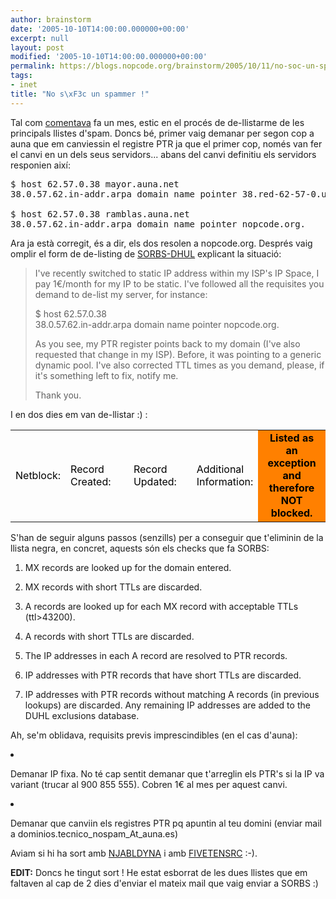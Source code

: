 ```yaml
---
author: brainstorm
date: '2005-10-10T14:00:00.000000+00:00'
excerpt: null
layout: post
modified: '2005-10-10T14:00:00.000000+00:00'
permalink: https://blogs.nopcode.org/brainstorm/2005/10/11/no-soc-un-spammer/
tags:
- inet
title: "No s\xF3c un spammer !"
---
```


Tal com [comentava][1] fa un mes, estic en el procés de de-llistarme de les principals llistes d'spam. Doncs bé, primer vaig demanar per segon cop a auna que em canviessin el registre PTR ja que el primer cop, només van fer el canvi en un dels seus servidors... abans del canvi definitiu els servidors responien així:

<pre>$ host 62.57.0.38 mayor.auna.net
38.0.57.62.in-addr.arpa domain name pointer 38.red-62-57-0.user.auna.net.

$ host 62.57.0.38 ramblas.auna.net
38.0.57.62.in-addr.arpa domain name pointer nopcode.org.
</pre>

Ara ja està corregit, és a dir, els dos resolen a nopcode.org. Després vaig omplir el form de de-listing de [SORBS-DHUL][2] explicant la situació:

> I've recently switched to static IP address within my ISP's IP Space, I pay 1€/month for my IP to be static. I've followed all the requisites you demand to de-list my server, for instance:
> 
> $ host 62.57.0.38  
> 38.0.57.62.in-addr.arpa domain name pointer nopcode.org.
> 
> As you see, my PTR register points back to my domain (I've also requested that change in my ISP). Before, it was pointing to a generic dynamic pool. I've also corrected TTL times as you demand, please, if it's something left to fix, notify me.
> 
> Thank you. 

<!--more-->

I en dos dies em van de-llistar :) :<table style="color:black" width=100% border=0> 

<td width="10%">
  Netblock:
</td>

<td width="20%">
  Record Created:
</td>

<td width="20%">
  Record Updated:
</td>

<td width="20%">
  Additional Information:
</td>

<td style="background-color:#FF8000;text-align:center" colspan="2">
  <b>Listed as an exception and therefore NOT blocked.</b>
</td></table> 

S'han de seguir alguns passos (senzills) per a conseguir que t'eliminin de la llista negra, en concret, aquests són els checks que fa SORBS:

1.  MX records are looked up for the domain entered.
2.  MX records with short TTLs are discarded.
3.  A records are looked up for each MX record with acceptable TTLs (ttl>43200).
4.  A records with short TTLs are discarded.
5.  The IP addresses in each A record are resolved to PTR records.
6.  IP addresses with PTR records that have short TTLs are discarded.
7.  IP addresses with PTR records without matching A records (in previous lookups) are discarded.
Any remaining IP addresses are added to the DUHL exclusions database. </ol> 
Ah, se'm oblidava, requisits previs imprescindibles (en el cas d'auna):

1.  Demanar IP fixa. No té cap sentit demanar que t'arreglin els PTR's si la IP va variant (trucar al 900 855 555). Cobren 1€ al mes per aquest canvi.
2.  Demanar que canviin els registres PTR pq apuntin al teu domini (enviar mail a dominios.tecnico\_nospam\_At_auna.es)

Aviam si hi ha sort amb [NJABLDYNA][3] i amb [FIVETENSRC][4] :-).

**EDIT:** Doncs he tingut sort ! He estat esborrat de les dues llistes que em faltaven al cap de 2 dies d'enviar el mateix mail que vaig enviar a SORBS :)

 [1]: http://blogs.nopcode.org/brainstorm/2005/09/10/registre-ptr-dauna/
 [2]: http://www.nl.sorbs.net/
 [3]: http://dnsbl.njabl.org/dynablock.html
 [4]: http://www.five-ten-sg.com/blackhole.php